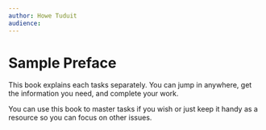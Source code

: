 ```yaml
---
author: Howe Tuduit
audience: 
---
```


# Sample Preface

This book explains each tasks separately. You can jump in anywhere, get the information you need, and complete your work.

You can use this book to master tasks if you wish or just keep it handy as a resource so you can focus on other issues.

